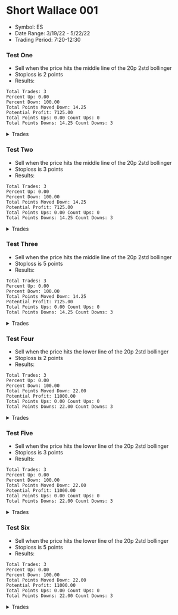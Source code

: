 # Short Wallace 001
* Symbol: ES
* Date Range: 3/19/22 - 5/22/22
* Trading Period: 7:20-12:30


### Test One
* Sell when the price hits the middle line of the 20p 2std bollinger
* Stoploss is 2 points
* Results:
```
Total Trades: 3
Percent Up: 0.00
Percent Down: 100.00
Total Points Moved Down: 14.25
Potential Profit: 7125.00
Total Points Ups: 0.00 Count Ups: 0
Total Points Downs: 14.25 Count Downs: 3
```

<details><summary>Trades</summary>

<code>In: 2022-03-23 09:05:00		Out: 2022-03-23 09:07:00		Total Move Down: 4.75</code> <br />
<code>In: 2022-04-13 10:15:00		Out: 2022-04-13 10:26:00		Total Move Down: 3.00</code> <br />
<code>In: 2022-04-28 12:27:00		Out: 2022-04-28 12:30:00		Total Move Down: 6.50</code> <br />


</details>

### Test Two
* Sell when the price hits the middle line of the 20p 2std bollinger
* Stoploss is 3 points
* Results:
```
Total Trades: 3
Percent Up: 0.00
Percent Down: 100.00
Total Points Moved Down: 14.25
Potential Profit: 7125.00
Total Points Ups: 0.00 Count Ups: 0
Total Points Downs: 14.25 Count Downs: 3
```

<details><summary>Trades</summary>

<code>In: 2022-03-23 09:05:00		Out: 2022-03-23 09:07:00		Total Move Down: 4.75</code> <br />
<code>In: 2022-04-13 10:15:00		Out: 2022-04-13 10:26:00		Total Move Down: 3.00</code> <br />
<code>In: 2022-04-28 12:27:00		Out: 2022-04-28 12:30:00		Total Move Down: 6.50</code> <br />


</details>

### Test Three
* Sell when the price hits the middle line of the 20p 2std bollinger
* Stoploss is 5 points
* Results:
```
Total Trades: 3
Percent Up: 0.00
Percent Down: 100.00
Total Points Moved Down: 14.25
Potential Profit: 7125.00
Total Points Ups: 0.00 Count Ups: 0
Total Points Downs: 14.25 Count Downs: 3
```

<details><summary>Trades</summary>

<code>In: 2022-03-23 09:05:00		Out: 2022-03-23 09:07:00		Total Move Down: 4.75</code> <br />
<code>In: 2022-04-13 10:15:00		Out: 2022-04-13 10:26:00		Total Move Down: 3.00</code> <br />
<code>In: 2022-04-28 12:27:00		Out: 2022-04-28 12:30:00		Total Move Down: 6.50</code> <br />


</details>

### Test Four
* Sell when the price hits the lower line of the 20p 2std bollinger
* Stoploss is 2 points
* Results:
```
Total Trades: 3
Percent Up: 0.00
Percent Down: 100.00
Total Points Moved Down: 22.00
Potential Profit: 11000.00
Total Points Ups: 0.00 Count Ups: 0
Total Points Downs: 22.00 Count Downs: 3
```

<details><summary>Trades</summary>

<code>In: 2022-03-23 09:05:00		Out: 2022-03-23 09:08:00		Total Move Down: 5.25</code> <br />
<code>In: 2022-04-13 10:15:00		Out: 2022-04-13 10:34:00		Total Move Down: 6.00</code> <br />
<code>In: 2022-04-28 12:27:00		Out: 2022-04-28 12:34:00		Total Move Down: 10.75</code> <br />


</details>

### Test Five
* Sell when the price hits the lower line of the 20p 2std bollinger
* Stoploss is 3 points
* Results:
```
Total Trades: 3
Percent Up: 0.00
Percent Down: 100.00
Total Points Moved Down: 22.00
Potential Profit: 11000.00
Total Points Ups: 0.00 Count Ups: 0
Total Points Downs: 22.00 Count Downs: 3
```

<details><summary>Trades</summary>

<code>In: 2022-03-23 09:05:00		Out: 2022-03-23 09:08:00		Total Move Down: 5.25</code> <br />
<code>In: 2022-04-13 10:15:00		Out: 2022-04-13 10:34:00		Total Move Down: 6.00</code> <br />
<code>In: 2022-04-28 12:27:00		Out: 2022-04-28 12:34:00		Total Move Down: 10.75</code> <br />


</details>

### Test Six
* Sell when the price hits the lower line of the 20p 2std bollinger
* Stoploss is 5 points
* Results:
```
Total Trades: 3
Percent Up: 0.00
Percent Down: 100.00
Total Points Moved Down: 22.00
Potential Profit: 11000.00
Total Points Ups: 0.00 Count Ups: 0
Total Points Downs: 22.00 Count Downs: 3
```

<details><summary>Trades</summary>

<code>In: 2022-03-23 09:05:00		Out: 2022-03-23 09:08:00		Total Move Down: 5.25</code> <br />
<code>In: 2022-04-13 10:15:00		Out: 2022-04-13 10:34:00		Total Move Down: 6.00</code> <br />
<code>In: 2022-04-28 12:27:00		Out: 2022-04-28 12:34:00		Total Move Down: 10.75</code> <br />


</details>